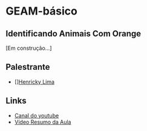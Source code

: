 # GEAM-básico

## Identificando Animais Com Orange
[Em construção...]



## Palestrante
- [][Henricky Lima](https://github.com/HenrickyL)

## Links
- [Canal do youtube](https://www.youtube.com/channel/UCnR_-6nHlN-RrKl76IHOxcw)
- [Vídeo Resumo da Aula]()
